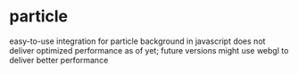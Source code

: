 # particle
easy-to-use integration for particle background in javascript
does not deliver optimized performance as of yet; future versions might use webgl
to deliver better performance
